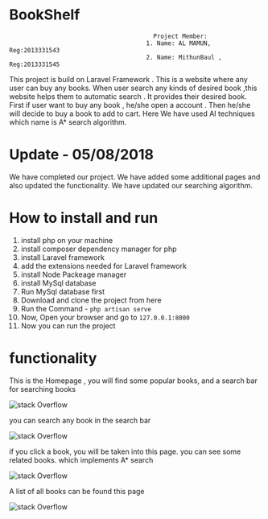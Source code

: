 # BookShelf
                                            Project Member:
                                          1. Name: AL MAMUN, Reg:2013331543  
                                          2. Name: MithunBaul , Reg:2013331545
This project is build on Laravel Framework . This is a  website where any user can buy any books. 
When  user search any kinds of desired book ,this website helps them to automatic search .
It provides their desired book. First if user want to buy any book , he/she open a account . 
Then he/she will decide to buy a book to add to cart. Here We have used  AI techniques which name is A* search algorithm.


# Update - 05/08/2018

We have completed our project. We have added some additional pages and also updated the functionality.
We have updated our searching algorithm.

# How to install and run

1. install php on your machine
2. install composer dependency manager for php
3. install Laravel framework
4. add the extensions needed for Laravel framework
5. install Node Packeage manager
6. install MySql database
7. Run MySql database first
8. Download and clone the project from here
9. Run the Command -  ` php artisan serve `
10. Now, Open your browser and go to  `127.0.0.1:8000`
11. Now you can run the project

# functionality
 
 This is the Homepage , you will find some popular books, and a search bar for searching books
 
![stack Overflow](https://mirsabbir.us/Capture.JPG)

you can search any book in the search bar

![stack Overflow](https://mirsabbir.us/Capture3.JPG)

if you click a book, you will be taken into this page. you can see some related books. which implements A* search

![stack Overflow](https://mirsabbir.us/Capture4.JPG)


A list of all books can be found this page

![stack Overflow](https://mirsabbir.us/Capture5.JPG)
